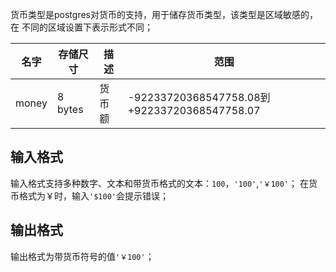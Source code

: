 货币类型是postgres对货币的支持，用于储存货币类型，该类型是区域敏感的，在
不同的区域设置下表示形式不同；  

名字	|存储尺寸|	描述|	范围
---|---|---|---
money	|8 bytes|	货币额|	-92233720368547758.08到+92233720368547758.07
## 输入格式
输入格式支持多种数字、文本和带货币格式的文本：`100`，`'100'`,`'￥100'`；
在货币格式为￥时，输入`'$100'`会提示错误；
## 输出格式
输出格式为带货币符号的值`'￥100'`；